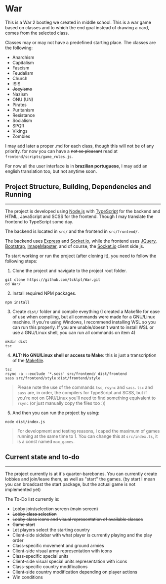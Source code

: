 # War
This is a War 2 bootleg we created in middle school. This is a war game based on classes and to which the end goal instead of drawing a card, comes from the selected class.

Classes may or may not have a predefined starting place. The classes are the following:
- Anarchism
- Capitalism
- Fascism
- Feudalism
- Church
- ISIS
- ~~Joeyismo~~
- Nazism
- ONU (UN)
- Pirates
- Puritanism
- Resistance
- Socialism
- SPQR
- Vikings
- Zombies

I may add later a proper .md for each class, though this will not be of any priority. for now you can have a ~~not so pleasant~~ read at `frontend/scripts/game_rules.js`.

For now all the user interface is in **brazilian portuguese**, I may add an english translation too, but not anytime soon.

## Project Structure, Building, Dependencies and Running
***
The project is developed using [Node.js](https://nodejs.org/) with [TypeScript](https://www.typescriptlang.org/) for the backend and HTML, JavaScript and SCSS for the frontend. Though I may translate the frontend to TypeScript some day.

The backend is located in `src/` and the frontend in `src/frontend/`.

The backend uses [Express](https://expressjs.com/) and [Socket.io](https://socket.io/), while the frontend uses [JQuery](https://jquery.com/), [Bootstrap](https://getbootstrap.com/), [ImageMapster](https://github.com/jamietre/ImageMapster), and of course, the [Socket.io](https://socket.io/) client side js.

To start working or run the project (after cloning it), you need to follow the following steps:
1. Clone the project and navigate to the project root folder.
```
git clone https://github.com/tcklpl/War.git
cd War/
```
2. Install required NPM packages.
```
npm install
```
3. Create `dist/` folder and compile eveything (I created a Makefile for ease of use when compiling, but all commands were made for a GNU/Linux machine. If you're using Windows, I recommend installing WSL so you can run this properly. If you are unable/doesn't want to install WSL or use a GNU/Linux shell, you can run all commands on item 4)
```
mkdir dist
tsc
```
4. **ALT: No GNU/Linux shell or access to Make**: this is just a transcription of the [Makefile](Makefile).
```
tsc
rsync -a --exclude '*.scss' src/frontend/ dist/frontend
sass src/frontend/style:dist/frontend/style
```
> Please note the use of the commands `tsc`, `rsync` and `sass`. `tsc` and `sass` are, in order, the compilers for TypeScript and SCSS, but if you're not on GNU/Linux you'll need to find something equivalent to `rsync` (or just manually copy the files too :))
5. And then you can run the project by using:
```
node dist/index.js
```
> For development and testing reasons, I caped the maximum of games running at the same time to 1. You can change this at `src/index.ts`, it is a const named `max_games`.

## Current state and to-do
---
The project currently is at it's quarter-barebones. You can currently create lobbies and join/leave them, as well as "start" the games. (by start I mean you can broadcast the start package, but the actual game is not implemented yet)

The To-Do list currently is:
- ~~Lobby join/selection screen (main screen)~~
- ~~Lobby class selection~~
- ~~Lobby class icons and visual representation of available classes~~
- ~~Game start~~
- Let players select the starting country
- Client-side sidebar with what player is currently playing and the play order
- Class-specific movement and ground armies
- Client-side visual army representation with icons
- Class-specific special units
- Client-side visual special units representation with icons
- Class-specific country modifications
- Client-side country modification depending on player actions
- Win conditions

